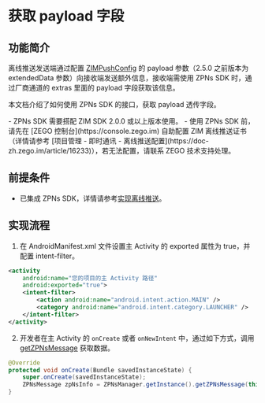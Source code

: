 # 获取 payload 字段

## 功能简介

离线推送发送端通过配置 [ZIMPushConfig](https://doc-zh.zego.im/article/api?doc=zim_API~java_android~struct~ZIMPushConfig) 的 payload 参数（2.5.0 之前版本为 extendedData 参数）向接收端发送额外信息，接收端需使用 ZPNs SDK 时，通过厂商通道的 extras 里面的 payload 字段获取该信息。

本文档介绍了如何使用 ZPNs SDK 的接口，获取 payload 透传字段。

<Warning title="注意">
- ZPNs SDK 需要搭配 ZIM SDK 2.0.0 或以上版本使用。
- 使用 ZPNs SDK 前，请先在 [ZEGO 控制台](https://console.zego.im) 自助配置 ZIM 离线推送证书（详情请参考 [项目管理 - 即时通讯 - 离线推送配置](https://doc-zh.zego.im/article/16233)），若无法配置，请联系 ZEGO 技术支持处理。
</Warning>

<Content />


## 前提条件

- 已集成 ZPNs SDK，详情请参考[实现离线推送](/zim-android/offline-push-notifications/implement-offline-push-notification)。

## 实现流程

1. 在 AndroidManifest.xml 文件设置主 Activity 的 exported 属性为 true，并配置 intent-filter。
  
```xml
<activity
    android:name="您的项目的主 Activity 路径"
    android:exported="true">
    <intent-filter>
        <action android:name="android.intent.action.MAIN" />
        <category android:name="android.intent.category.LAUNCHER" />
    </intent-filter>
</activity>
```

2. 开发者在主 Activity 的 `onCreate` 或者 `onNewIntent` 中，通过如下方式，调用 [getZPNsMessage](https://doc-zh.zego.im/article/api?doc=zim_API~java_android~class~ZPNsManager#get-zp-ns-message) 获取数据。

```JAVA
@Override
protected void onCreate(Bundle savedInstanceState) {
    super.onCreate(savedInstanceState);
    ZPNsMessage zpNsInfo = ZPNsManager.getInstance().getZPNsMessage(this.getApplication(), getIntent());
}
```
